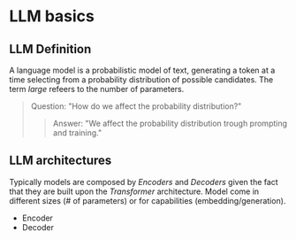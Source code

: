 # LLM basics

## LLM Definition
A language model is a probabilistic model of text, generating a token at a time selecting from a probability distribution of possible candidates. The term *large* refeers to the number of parameters.

> Question: "How do we affect the probability distribution?"
>> Answer: "We affect the probability distribution trough prompting and training."

## LLM architectures
Typically models are composed by *Encoders* and *Decoders* given the fact that they are built upon the *Transformer* architecture. Model come in different sizes (# of parameters) or for capabilities (embedding/generation).

- Encoder
- Decoder

